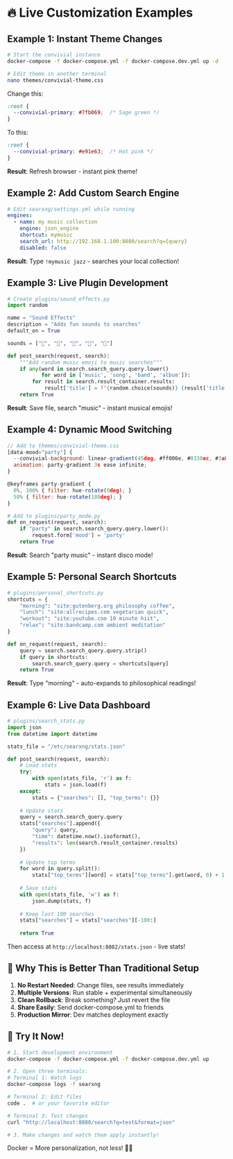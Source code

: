 # 🔥 Live Customization Examples

## Example 1: Instant Theme Changes

```bash
# Start the convivial instance
docker-compose -f docker-compose.yml -f docker-compose.dev.yml up -d

# Edit theme in another terminal
nano themes/convivial-theme.css
```

Change this:
```css
:root {
  --convivial-primary: #7fb069;  /* Sage green */
}
```

To this:
```css
:root {
  --convivial-primary: #e91e63;  /* Hot pink */
}
```

**Result**: Refresh browser - instant pink theme!

## Example 2: Add Custom Search Engine

```yaml
# Edit searxng/settings.yml while running
engines:
  - name: my music collection
    engine: json_engine
    shortcut: mymusic
    search_url: http://192.168.1.100:8080/search?q={query}
    disabled: false
```

**Result**: Type `!mymusic jazz` - searches your local collection!

## Example 3: Live Plugin Development

```python
# Create plugins/sound_effects.py
import random

name = "Sound Effects"
description = "Adds fun sounds to searches"
default_on = True

sounds = ["🎵", "🎺", "🎸", "🥁", "🎹"]

def post_search(request, search):
    """Add random music emoji to music searches"""
    if any(word in search.search_query.query.lower() 
           for word in ['music', 'song', 'band', 'album']):
        for result in search.result_container.results:
            result['title'] = f"{random.choice(sounds)} {result['title']}"
    return True
```

**Result**: Save file, search "music" - instant musical emojis!

## Example 4: Dynamic Mood Switching

```javascript
// Add to themes/convivial-theme.css
[data-mood="party"] {
  --convivial-background: linear-gradient(45deg, #ff006e, #8338ec, #3a86ff);
  animation: party-gradient 3s ease infinite;
}

@keyframes party-gradient {
  0%, 100% { filter: hue-rotate(0deg); }
  50% { filter: hue-rotate(180deg); }
}
```

```python
# Add to plugins/party_mode.py
def on_request(request, search):
    if "party" in search.search_query.query.lower():
        request.form['mood'] = 'party'
    return True
```

**Result**: Search "party music" - instant disco mode!

## Example 5: Personal Search Shortcuts

```python
# plugins/personal_shortcuts.py
shortcuts = {
    "morning": "site:gutenberg.org philosophy coffee",
    "lunch": "site:allrecipes.com vegetarian quick",
    "workout": "site:youtube.com 10 minute hiit",
    "relax": "site:bandcamp.com ambient meditation"
}

def on_request(request, search):
    query = search.search_query.query.strip()
    if query in shortcuts:
        search.search_query.query = shortcuts[query]
    return True
```

**Result**: Type "morning" - auto-expands to philosophical readings!

## Example 6: Live Data Dashboard

```python
# plugins/search_stats.py
import json
from datetime import datetime

stats_file = "/etc/searxng/stats.json"

def post_search(request, search):
    # Load stats
    try:
        with open(stats_file, 'r') as f:
            stats = json.load(f)
    except:
        stats = {"searches": [], "top_terms": {}}
    
    # Update stats
    query = search.search_query.query
    stats["searches"].append({
        "query": query,
        "time": datetime.now().isoformat(),
        "results": len(search.result_container.results)
    })
    
    # Update top terms
    for word in query.split():
        stats["top_terms"][word] = stats["top_terms"].get(word, 0) + 1
    
    # Save stats
    with open(stats_file, 'w') as f:
        json.dump(stats, f)
    
    # Keep last 100 searches
    stats["searches"] = stats["searches"][-100:]
    
    return True
```

Then access at `http://localhost:8082/stats.json` - live stats!

## 🚀 Why This is Better Than Traditional Setup

1. **No Restart Needed**: Change files, see results immediately
2. **Multiple Versions**: Run stable + experimental simultaneously  
3. **Clean Rollback**: Break something? Just revert the file
4. **Share Easily**: Send docker-compose.yml to friends
5. **Production Mirror**: Dev matches deployment exactly

## 🎯 Try It Now!

```bash
# 1. Start development environment
docker-compose -f docker-compose.yml -f docker-compose.dev.yml up

# 2. Open three terminals:
# Terminal 1: Watch logs
docker-compose logs -f searxng

# Terminal 2: Edit files
code .  # or your favorite editor

# Terminal 3: Test changes
curl "http://localhost:8080/search?q=test&format=json"

# 3. Make changes and watch them apply instantly!
```

Docker = More personalization, not less! 🐳✨